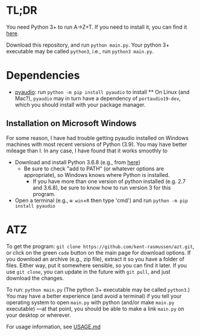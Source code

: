 # TL;DR
You need Python 3+ to run A→Z+T. If you need to install it, you can find it [here](https://python.org).

Download this repository, and run `python main.py`. Your python 3+ executable may be called `python3`, i.e., run `python3 main.py`.
# Dependencies
* [pyaudio](https://pypi.org/project/PyAudio/): run `python -m pip install pyaudio` to install
** On Linux (and Mac?), `pyaudio` may in turn have a dependency of `portaudio19-dev`, which you should install with your package manager.
## Installation on Microsoft Windows
For some reason, I have had trouble getting pyaudio installed on Windows machines with most recent versions of Python (3.9). You may have better mileage than I. In any case, I have found that it works smoothly to
- Download and install Python 3.6.8 (e.g., from [here](https://www.python.org/ftp/python/3.6.8/python-3.6.8-amd64.exe))
  - Be sure to check "add to PATH" (or whatever options are appropriate), so Windows knows where Python is installed.
    - If you have more than one version of python installed (e.g. 2.7 and 3.6.8), be sure to know how to run version 3 for this program.
- Open a terminal (e.g., `⊞ win`+`R` then type 'cmd') and run `python -m pip install pyaudio`
# ATZ
To get the program: `git clone https://github.com/kent-rasmussen/azt.git`, or click on the green `code` button on the main page for download options. If you download an archive (e.g., zip file), extract it so you have a folder of files. Either way, put it somewhere sensible, so you can find it later. If you use `git clone`, you can update in the future with `git pull`, and just download the changes.

To run: `python main.py` (The python 3+ executable may be called `python3`.) You may have a better experience (and avoid a terminal) if you tell your operating system to open `main.py` with python (and/or make `main.py` executable) —at that point, you should be able to make a link `main.py` on your desktop or wherever.

For usage information, see [USAGE.md](USAGE.md)
